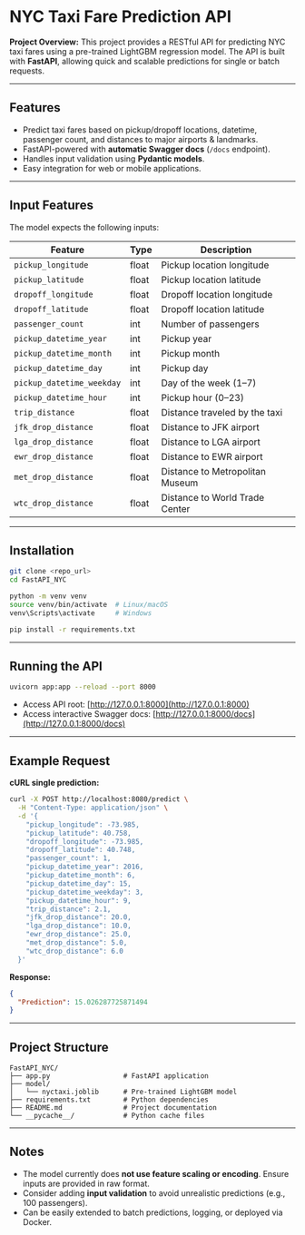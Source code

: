 # NYC Taxi Fare Prediction API

**Project Overview:**
This project provides a RESTful API for predicting NYC taxi fares using a pre-trained LightGBM regression model. The API is built with **FastAPI**, allowing quick and scalable predictions for single or batch requests.

---

## Features

* Predict taxi fares based on pickup/dropoff locations, datetime, passenger count, and distances to major airports & landmarks.
* FastAPI-powered with **automatic Swagger docs** (`/docs` endpoint).
* Handles input validation using **Pydantic models**.
* Easy integration for web or mobile applications.

---

## Input Features

The model expects the following inputs:

| Feature                   | Type  | Description                     |
| ------------------------- | ----- | ------------------------------- |
| `pickup_longitude`        | float | Pickup location longitude       |
| `pickup_latitude`         | float | Pickup location latitude        |
| `dropoff_longitude`       | float | Dropoff location longitude      |
| `dropoff_latitude`        | float | Dropoff location latitude       |
| `passenger_count`         | int   | Number of passengers            |
| `pickup_datetime_year`    | int   | Pickup year                     |
| `pickup_datetime_month`   | int   | Pickup month                    |
| `pickup_datetime_day`     | int   | Pickup day                      |
| `pickup_datetime_weekday` | int   | Day of the week (1–7)           |
| `pickup_datetime_hour`    | int   | Pickup hour (0–23)              |
| `trip_distance`           | float | Distance traveled by the taxi   |
| `jfk_drop_distance`       | float | Distance to JFK airport         |
| `lga_drop_distance`       | float | Distance to LGA airport         |
| `ewr_drop_distance`       | float | Distance to EWR airport         |
| `met_drop_distance`       | float | Distance to Metropolitan Museum |
| `wtc_drop_distance`       | float | Distance to World Trade Center  |

---

## Installation

```bash
git clone <repo_url>
cd FastAPI_NYC

python -m venv venv
source venv/bin/activate  # Linux/macOS
venv\Scripts\activate     # Windows

pip install -r requirements.txt
```

---

## Running the API

```bash
uvicorn app:app --reload --port 8000
```

* Access API root: [http://127.0.0.1:8000](http://127.0.0.1:8000)
* Access interactive Swagger docs: [http://127.0.0.1:8000/docs](http://127.0.0.1:8000/docs)

---

## Example Request

**cURL single prediction:**

```bash
curl -X POST http://localhost:8080/predict \
  -H "Content-Type: application/json" \
  -d '{
    "pickup_longitude": -73.985,
    "pickup_latitude": 40.758,
    "dropoff_longitude": -73.985,
    "dropoff_latitude": 40.748,
    "passenger_count": 1,
    "pickup_datetime_year": 2016,
    "pickup_datetime_month": 6,
    "pickup_datetime_day": 15,
    "pickup_datetime_weekday": 3,
    "pickup_datetime_hour": 9,
    "trip_distance": 2.1,
    "jfk_drop_distance": 20.0,
    "lga_drop_distance": 10.0,
    "ewr_drop_distance": 25.0,
    "met_drop_distance": 5.0,
    "wtc_drop_distance": 6.0
  }'
```

**Response:**

```json
{
  "Prediction": 15.026287725871494
}
```

---

## Project Structure

```
FastAPI_NYC/
├── app.py                  # FastAPI application
├── model/
│   └── nyctaxi.joblib      # Pre-trained LightGBM model
├── requirements.txt        # Python dependencies
├── README.md               # Project documentation
└── __pycache__/            # Python cache files
```

---

## Notes

* The model currently does **not use feature scaling or encoding**. Ensure inputs are provided in raw format.
* Consider adding **input validation** to avoid unrealistic predictions (e.g., 100 passengers).
* Can be easily extended to batch predictions, logging, or deployed via Docker.

